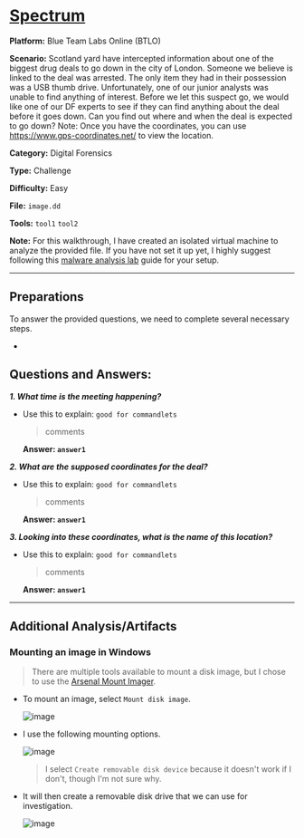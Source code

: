 # <a href="https://blueteamlabs.online/home/challenge/spectrum-d6ff2a32b9">Spectrum</a>

**Platform:** Blue Team Labs Online (BTLO)

**Scenario:** Scotland yard have intercepted information about one of the biggest drug deals to go down in the city of London. Someone we believe is linked to the deal was arrested. The only item they had in their possession was a USB thumb drive. Unfortunately, one of our junior analysts was unable to find anything of interest. Before we let this suspect go, we would like one of our DF experts to see if they can find anything about the deal before it goes down. Can you find out where and when the deal is expected to go down?
              Note: Once you have the coordinates, you can use https://www.gps-coordinates.net/ to view the location.

**Category:** Digital Forensics

**Type:** Challenge

**Difficulty:** Easy

**File:** `image.dd`

**Tools:** `tool1` `tool2`

**Note:** For this walkthrough, I have created an isolated virtual machine to analyze the provided file. If you have not set it up yet, I highly suggest following this [malware analysis lab](https://github.com/mmhgwyjs/malware-analysis-lab/blob/main/README.md) guide for your setup. 

---
## **Preparations**

To answer the provided questions, we need to complete several necessary steps.

- 

## **Questions and Answers:**

***1. What time is the meeting happening?***

- Use this to explain:
  `good for commandlets`

  > comments

  **Answer: `answer1`**

***2. What are the supposed coordinates for the deal?***
- Use this to explain:
  `good for commandlets`

  > comments

  **Answer: `answer1`**

***3. Looking into these coordinates, what is the name of this location?***
- Use this to explain:
  `good for commandlets`

  > comments

  **Answer: `answer1`**

---

## **Additional Analysis/Artifacts**

### Mounting an image in Windows

> There are multiple tools available to mount a disk image, but I chose to use the [Arsenal Mount Imager](https://arsenalrecon.com/products/arsenal-image-mounter).

- To mount an image, select `Mount disk image`.
  
  ![image](https://github.com/mmhgwyjs/btlo/assets/159692853/3c90d1aa-af7a-40f8-b6f6-2b83f76ebe5b)

- I use the following mounting options.

  ![image](https://github.com/mmhgwyjs/btlo/assets/159692853/aa5262de-84df-44eb-8770-bf6ee248a871)

  > I select `Create removable disk device` because it doesn't work if I don't, though I'm not sure why.

 - It will then create a removable disk drive that we can use for investigation.

   ![image](https://github.com/mmhgwyjs/btlo/assets/159692853/25c3142c-c7a9-4c8a-ab13-e23b62f798a6)
 
